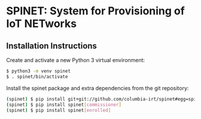 # SPINET: System for Provisioning of IoT NETworks

## Installation Instructions
Create and activate a new Python 3 virtual environment:
```bash
$ python3 -m venv spinet
$ . spinet/bin/activate
```
Install the spinet package and extra dependencies from the git repository:
```bash
(spinet) $ pip install git+git://github.com/columbia-irt/spinet#egg=spinet
(spinet) $ pip install spinet[commissioner]
(spinet) $ pip install spinet[enrolled]
```
